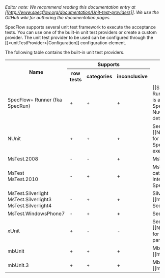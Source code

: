 _Editor note: We recommend reading this documentation entry at [[http://www.specflow.org/documentation/Unit-test-providers]]. We use the GitHub wiki for authoring the documentation pages._

SpecFlow supports several unit test framework to execute the acceptance tests. You can use one of the built-in unit test providers or create a custom provider. The unit test provider to be used can be configured through the [[&lt;unitTestProvider&gt;|Configuration]] configuration element.

The following table contains the built-in unit test providers.

<table>
    <tr>
        <th rowspan="2">Name</th>
        <th colspan="3">Supports</th>
        <th rowspan="2">Description</th>
    </tr>
    <tr>
        <th>row tests</th>
        <th>categories</th>
        <th>inconclusive</th>
    </tr>
    <tr>
        <td>SpecFlow+ Runner (fka SpecRun)</td>
        <td>+</td>
        <td>+</td>
        <td>+</td>
        <td>[[SpecFlow+ Runner|http://www.specflow.org/plus/runner/]] is a test execution framework specialized for SpecFlow. Install it with the SpecRun.SpecFlow NuGet package. See [[SpecRun Integration]] for details.</td>
    </tr>
    <tr>
        <td>NUnit</td>
        <td>+</td>
        <td>+</td>
        <td>+</td>
        <td>See [[http://www.nunit.org]]. Specialized [[NuGet packages|NuGet Integration]] available for easy setup: SpecFlow.NUnit, SpecFlow.NUnit.Runners. Supports parallel execution with NUnit v3. </td>
    </tr>
    <tr>
        <td>MsTest.2008</td>
        <td>-</td>
        <td>-</td>
        <td>+</td>
        <td>MsTest provider for .NET 3.5</td>
    </tr>
    <tr>
        <td>MsTest <br/> MsTest.2010</td>
        <td>-</td>
        <td>+</td>
        <td>+</td>
        <td>MsTest provider for .NET 4.0. Supporting test-categories. Specialized [[NuGet package|NuGet Integration]] available for easy setup: SpecFlow.MsTest.</td>
    </tr>
    <tr>
        <td>MsTest.Silverlight <br/> MsTest.Silverlight3 <br/> MsTest.Silverlight4</td>
        <td>-</td>
        <td>+</td>
        <td>+</td>
        <td>Silverlight Unit Test Framework [[http://code.msdn.microsoft.com/silverlightut]]. See [[Silverlight Support]].</td>
    </tr>
    <tr>
        <td>MsTest.WindowsPhone7</td>
        <td>-</td>
        <td>+</td>
        <td>+</td>
        <td>See [[Windows Phone 7 Support]].</td>
    </tr>
    <tr>
        <td>xUnit</td>
        <td>+</td>
        <td>-</td>
        <td>-</td>
        <td>See [[http://www.xunit.net]]. Specialized [[NuGet package|NuGet Integration]] available for easy setup: SpecFlow.xUnit. Supports parallel execution with xUnit v2.</td>    
    </tr>
    <tr>
        <td>mbUnit</td>
        <td>+</td>
        <td>+</td>
        <td>+</td>
        <td>MbUnit provider. See [[http://www.mbunit.com]].</td>    
    </tr>    
    <tr>
        <td>mbUnit.3</td>
        <td>+</td>
        <td>+</td>
        <td>+</td>
        <td>MbUnit Version 3 provider. See [[http://www.mbunit.com]].</td>    
    </tr>
</table>
